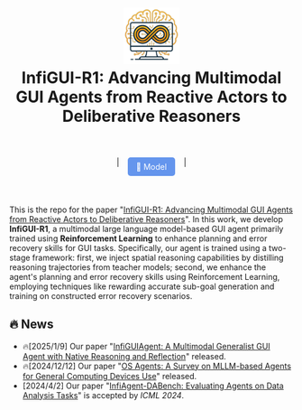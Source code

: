 <h1 align="center">
<img src="images/InfiGUI-R1_logo.png" width="100" alt="ToRA" />
<br>
InfiGUI-R1: Advancing Multimodal GUI Agents from Reactive Actors to Deliberative Reasoners
</h1>

<br>
<div align="center" style="margin: 20px 0; display: flex; justify-content: center; gap: 15px;"> | 
<!--     <a href="https://b7277.github.io/InfiGUIAgent.github.io/" style="padding: 8px 15px; background-color: #2F4F4F; color: white; border-radius: 5px; text-decoration: none; transition: all 0.3s;">🏠 Homepage</a> | 
    <a href="https://arxiv.org/abs/2501.04575" style="padding: 8px 15px; background-color: #B22222; color: white; border-radius: 5px; text-decoration: none; transition: all 0.3s;">📚 Arxiv</a> | 
    <a href="https://huggingface.co/papers/2501.04575" style="padding: 8px 15px; background-color: #FFD700; color: black; border-radius: 5px; text-decoration: none; transition: all 0.3s;">🤗 Paper</a> |  -->
    <a href="https://huggingface.co/Reallm-Labs/InfiGUI-R1-3B" style="padding: 8px 15px; background-color: #6495ED; color: white; border-radius: 5px; text-decoration: none; transition: all 0.3s;">🤗 Model</a> | 
</div>
<br>

This is the repo for the paper "[InfiGUI-R1: Advancing Multimodal GUI Agents from Reactive Actors to Deliberative Reasoners](https://huggingface.co/papers/xxx)". In this work, we develop **InfiGUI-R1**, a multimodal large language model-based GUI agent primarily trained using **Reinforcement Learning** to enhance planning and error recovery skills for GUI tasks. Specifically, our agent is trained using a two-stage framework: first, we inject spatial reasoning capabilities by distilling reasoning trajectories from teacher models; second, we enhance the agent's planning and error recovery skills using Reinforcement Learning, employing techniques like rewarding accurate sub-goal generation and training on constructed error recovery scenarios.

## 🔥  News
- 🔥[2025/1/9] Our paper "[InfiGUIAgent: A Multimodal Generalist GUI Agent with Native Reasoning and Reflection](https://arxiv.org/abs/2501.04575)" released.
- 🔥[2024/12/12] Our paper "[OS Agents: A Survey on MLLM-based Agents for General Computing Devices Use](https://os-agent-survey.github.io/)" released.
- [2024/4/2] Our paper "[InfiAgent-DABench: Evaluating Agents on Data Analysis Tasks](https://infiagent.github.io/)" is accepted by *ICML 2024*.
